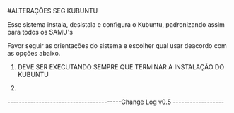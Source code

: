 #ALTERAÇÕES SEG KUBUNTU

Esse sistema instala, desistala e configura o Kubuntu, padronizando assim para todos os SAMU's

Favor seguir as orientações do sistema e escolher qual usar deacordo com as opções abaixo.

1)
	DEVE SER EXECUTANDO SEMPRE QUE TERMINAR A INSTALAÇÃO DO KUBUNTU

2)



----------------------------------------Change Log v0.5 ------------------